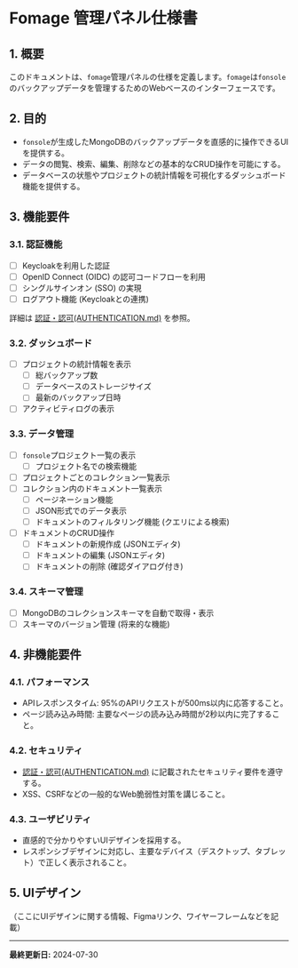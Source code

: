 # Fomage 管理パネル仕様書

## 1. 概要

このドキュメントは、`fomage`管理パネルの仕様を定義します。`fomage`は`fonsole`のバックアップデータを管理するためのWebベースのインターフェースです。

## 2. 目的

- `fonsole`が生成したMongoDBのバックアップデータを直感的に操作できるUIを提供する。
- データの閲覧、検索、編集、削除などの基本的なCRUD操作を可能にする。
- データベースの状態やプロジェクトの統計情報を可視化するダッシュボード機能を提供する。

## 3. 機能要件

### 3.1. 認証機能

- [ ] Keycloakを利用した認証
- [ ] OpenID Connect (OIDC) の認可コードフローを利用
- [ ] シングルサインオン (SSO) の実現
- [ ] ログアウト機能 (Keycloakとの連携)

詳細は [認証・認可(AUTHENTICATION.md)](AUTHENTICATION.md) を参照。

### 3.2. ダッシュボード

- [ ] プロジェクトの統計情報を表示
    - [ ] 総バックアップ数
    - [ ] データベースのストレージサイズ
    - [ ] 最新のバックアップ日時
- [ ] アクティビティログの表示

### 3.3. データ管理

- [ ] `fonsole`プロジェクト一覧の表示
    - [ ] プロジェクト名での検索機能
- [ ] プロジェクトごとのコレクション一覧表示
- [ ] コレクション内のドキュメント一覧表示
    - [ ] ページネーション機能
    - [ ] JSON形式でのデータ表示
    - [ ] ドキュメントのフィルタリング機能 (クエリによる検索)
- [ ] ドキュメントのCRUD操作
    - [ ] ドキュメントの新規作成 (JSONエディタ)
    - [ ] ドキュメントの編集 (JSONエディタ)
    - [ ] ドキュメントの削除 (確認ダイアログ付き)

### 3.4. スキーマ管理

- [ ] MongoDBのコレクションスキーマを自動で取得・表示
- [ ] スキーマのバージョン管理 (将来的な機能)

## 4. 非機能要件

### 4.1. パフォーマンス

- APIレスポンスタイム: 95%のAPIリクエストが500ms以内に応答すること。
- ページ読み込み時間: 主要なページの読み込み時間が2秒以内に完了すること。

### 4.2. セキュリティ

- [認証・認可(AUTHENTICATION.md)](AUTHENTICATION.md) に記載されたセキュリティ要件を遵守する。
- XSS、CSRFなどの一般的なWeb脆弱性対策を講じること。

### 4.3. ユーザビリティ

- 直感的で分かりやすいUIデザインを採用する。
- レスポンシブデザインに対応し、主要なデバイス（デスクトップ、タブレット）で正しく表示されること。

## 5. UIデザイン

（ここにUIデザインに関する情報、Figmaリンク、ワイヤーフレームなどを記載）

---
**最終更新日:** 2024-07-30 